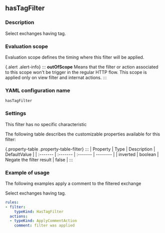 ## hasTagFilter

### Description

Select exchanges having tag.

### Evaluation scope

Evaluation scope defines the timing where this filter will be applied. 

{.alert .alert-info}
:::
**outOfScope** Means that the filter or action associated to this scope won't be trigger in the regular HTTP flow. This scope is applied only on view filter and internat actions.
:::

### YAML configuration name

    hasTagFilter

### Settings

This filter has no specific characteristic

The following table describes the customizable properties available for this filter: 

{.property-table .property-table-filter}
:::
| Property | Type | Description | DefaultValue |
| :------- | :------- | :------- | -------- |
| inverted | boolean | Negate the filter result | false |
:::

### Example of usage

The following examples apply a comment to the filtered exchange

Select exchanges having tag.

```yaml
rules:
- filter:
    typeKind: HasTagFilter
  actions:
  - typeKind: ApplyCommentAction
    comment: filter was applied
```



